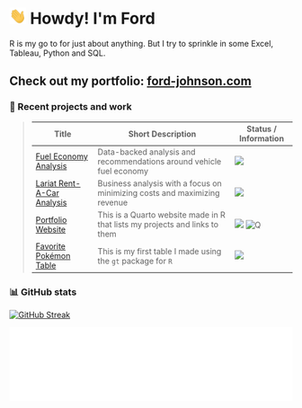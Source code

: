 #  <img src="https://raw.githubusercontent.com/ABSphreak/ABSphreak/master/gifs/Hi.gif" width="30px"> Howdy! I'm Ford

R is my go to for just about anything. But I try to sprinkle in some Excel, Tableau, Python and SQL.

**Check out my portfolio:** [ford-johnson.com](https://ford-johnson.com/)
---
### 📝 Recent projects and work 
> Title | Short Description | Status / Information
> ------------- | ------------- | -------------
> [Fuel Economy Analysis](https://ford-johnson.com/projects/fuel-economy/) | Data-backed analysis and recommendations around vehicle fuel economy | ![](https://img.shields.io/badge/✅-Complete-limegreen)
> [Lariat Rent-A-Car Analysis](https://ford-johnson.com/projects/lariat-rentals/) | Business analysis with a focus on minimizing costs and maximizing revenue | ![](https://img.shields.io/badge/✅-Complete-limegreen)
> [Portfolio Website](https://ford-johnson.com/) | This is a Quarto website made in R that lists my projects and links to them |  ![](https://img.shields.io/badge/%E2%8F%B3-Ongoing%20project-orange)  ![Q](https://img.shields.io/badge/%F0%9F%93%96-Quarto-9cf)
> [Favorite Pokémon Table](https://github.com/bradfordjohnson/favorite-pokemon-table) | This is my first table I made using the `gt` package for `R` | ![](https://img.shields.io/badge/✅-Complete-limegreen)

### 📊 GitHub stats
[![GitHub Streak](https://github-readme-streak-stats.herokuapp.com?user=bradfordjohnson&hide_border=true)](https://git.io/streak-stats)

![Metrics](/github-metrics.svg)
